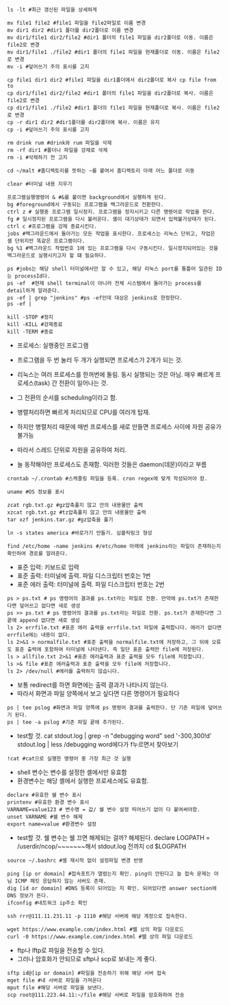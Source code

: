 ```shell
ls -lt #최근 갱신된 파일을 상세하게
``` 

```shell
mv file1 file2 #file1 파일을 file2파일로 이름 변경
mv dir1 dir2 #dir1 폴더를 dir2폴더로 이름 변경
mv dir1/file1 dir2/file2 #dir1 폴더의 file1 파일을 dir2폴더로 이동. 이름은 file2로 변경
mv dir1/file1 ./file2 #dir1 폴더의 file1 파일을 현재폴더로 이동. 이름은 file2로 변경
mv -i #덮어쓰기 주의 표시를 고지
```

```shell
cp file1 dir1 dir2 #file1 파일을 dir1폴더에서 dir2폴더로 복사 cp file from to
cp dir1/file1 dir2/file2 #dir1 폴더의 file1 파일을 dir2폴더로 복사. 이름은 file2로 변경
cp dir1/file1 ./file2 #dir1 폴더의 file1 파일을 현재폴더로 복사. 이름은 file2로 변경
cp -r dir1 dir2 #dir1폴더를 dir2폴더에 복사. 이름은 유지
cp -i #덮어쓰기 주의 표시를 고지
```


```shell
rm drink rum #drink와 rum 파일을 삭제
rm -rf dir1 #폴더나 파일을 강제로 삭제
rm -i #삭제하기 전 고지
```

```shell
cd ~/malt #홈디렉토리를 뜻하는 ~를 붙여서 홈디렉토리 아래 어느 폴더로 이동
```

```shell
clear #터미널 내용 지우기
```

```shell
프로그램실행명령어 & #&를 붙이면 background에서 실행하게 된다.
bg #foreground에서 구동되는 프로그램을 백그라운드로 전환한다.
ctrl z # 실행중 프로그램 일시정지. 프로그램을 정지시키고 다른 명령어로 작업을 한다.
fg # 일시정지된 프로그램을 다시 불러온다. 셸이 대기상태가 되면서 입력불가상태가 된다.
ctrl c #프로그램을 강제 종료시킨다.
jobs #백그라운드에서 돌아가는 모든 작업을 표시한다. 프로세스는 리눅스 단위고, 작업은 셸 단위지만 똑같은 프로그램이다.
bg %1 #백그라운드 작업번호 1에 있는 프로그램을 다시 구동시킨다. 일시정지되어있는 것을 백그라운드로 실행시키고자 할 떄 필요하다.
```

```shell
ps #jobs는 해당 shell 터미널에서만 알 수 있고, 해당 리눅스 port를 통틀어 일관된 ID는 processId다.
ps -ef  #현재 shell terminal이 아니라 전체 시스템에서 돌아가는 process를  detail하게 알려준다.
ps -ef | grep "jenkins" #ps -ef인데 대상은 jenkins로 한정한다.
ps -ef |
```

```shell
kill -STOP #정지
kill -KILL #강제종료
kill -TERM #종료
```

- 프로세스: 실행중인 프로그램
- 프로그램을 두 번 눌러 두 개가 실행되면 프로세스가 2개가 되는 것.
- 리눅스는 여러 프로세스를 한꺼번에 돌림. 동시 실행되는 것은 아님. 매우 빠르게 프로세스(task) 간 전환이 일어나는 것.
- 그 전환의 순서를 scheduling이라고 함.


- 병렬처리하면 빠르게 처리되므로 CPU를 여러개 탑재.
- 하지만 병렬처리 때문에 매번 프로세스를 새로 만들면 프로세스 사이에 자원 공유가 불가능
- 따라서 스레드 단위로 자원을 공유하여 처리.

- 늘 동작해야만 프로세스도 존재함. 익러한 것들은 daemon(데몬)이라고 부름

```shell
crontab ~/.crontab #스케줄링 파일을 등록. cron regex에 맞게 작성되어야 함.
```

```shell
uname #OS 정보를 표시
```

```shell
zcat rgb.txt.gz #gz압축풀지 않고 안의 내용물만 출력
xzcat rgb.txt.gz #tz압축풀지 않고 안의 내용물만 출력
tar xzf jenkins.tar.gz #gz압축을 풀기
```

```shell
ln -s states america #바로가기 만들기. 심볼릭링크 형성
```

```shell
find /etc/home -name jenkins #/etc/home 아래에 jenkins라는 파일이 존재하는지 확인하여 경로를 알려준다.
```

- 표준 입력: 키보드로 입력
- 표준 출력: 터미널에 출력. 파일 디스크립터 번호는 1번
- 표준 에러 출력: 터미널에 출력. 파일 디스크립터 번호는 2번


```shell
ps > ps.txt # ps 명령어의 결과를 ps.txt라는 파일로 전환. 만약에 ps.txt가 존재한다면 덮어쓰고 없다면 새로 생성
ps >> ps.txt # ps 명령어의 결과를 ps.txt라는 파일로 전환. ps.txt가 존재한다면 그 끝에 append 없다면 새로 생성
ls 2> errfile.txt #표준 에러 출력을 errfile.txt 파일에 출력합니다. 에러가 없다면 errfile에는 내용이 없다.
ls 2>&1 > normalfile.txt #표준 출력을 normalfile.txt에 저장하고, 그 뒤에 오류도 표준 출력에 포함하여 터미널에 나타낸다. 즉 일단 표준 출력만 file에 저장된다.
ls > allfile.txt 2>&1 #표준 에러출력과 표준 출력을 모두 file에 저장합니다.
ls >& file #표준 에러출력과 표준 출력을 모두 file에 저장합니다.
ls 2> /dev/null #에러를 출력하지 않습니다.
```

- 보통 redirect를 하면 화면에는 출력 결과가 나타나지 않는다.
- 따라서 화면과 파일 양쪽에서 보고 싶다면 다른 명령어가 필요하다

```shell
ps | tee pslog #화면과 파일 양쪽에 ps 명령어 결과를 출력한다. 단 기존 파일에 덮어쓰기 된다.
ps | tee -a pslog #기존 파일 끝에 추가된다.
```

- test할 것.
cat stdout.log | grep -n "debugging word"
sed '-300,300!d' stdout.log | less
/debugging word에다가 f누르면서 찾아보기

```shell
!cat #cat으로 실행한 명령어 중 가장 최근 것 실행
```

- shell 변수는 변수를 설정한 셸에서만 유효함
- 환경변수는 해당 셸에서 실행한 프로세스에도 유효함.


```shell
declare #유효한 쉘 변수 표시
printenv #유효한 환경 변수 표시
VARNAME=value123 # 변수명 = 값/ 쉘 변수 설정 띄어쓰기 없이 다 붙여써야함.
unset VARNAME #쉘 변수 해제
export name=value #환경변수 설정

```

- test할 것. 쉘 변수는 쉘 끄면 해제되는 걸까? 해제된다.
declare
LOGPATH = /userdir/ncop/~~~~~~~해서 stdout.log 전까지
cd $LOGPATH

```shell
source ~/.bashrc #셸 재시작 없이 설정파일 변경 반영

```

```shell
ping [ip or domain] #접속포트가 열렸는지 확인. ping이 안된다고 늘 접속 문제는 아님 ICMP 패킷 응답하지 않는 서버도 존재.
dig [id or domain] #DNS 등록이 되어있는 지 확인. 되어있다면 answer section에 DNS 정보가 뜬다.
ifconfig #네트워크 ip주소 확인
```

```shell
ssh rrr@111.11.231.11 -p 1110 #해당 서버에 해당 계정으로 접속한다.
```

```shell
wget https://www.example.com/index.html #웹 상의 파일 다운로드
curl -0 https://www.example.com/index.html #웹 상의 파일 다운로드
```

- ftp나 lftp로 파일을 전송할 수 있다.
- 그러나 암호화가 안되므로 sftp나 scp로 보내는 게 좋다.

```shell
sftp id@[ip or domain] #파일을 전송하기 위해 해당 서버 접속
mget file #내 서버로 파일을 가져온다
mput file #해당 서버로 파일을 보낸다.
scp root@111.223.44.11:~/file #해당 서버로 파일을 암호화하여 전송
```
 





